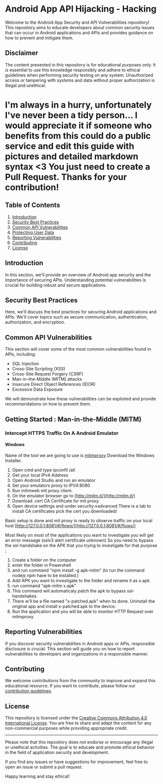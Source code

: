 # Android App API Hijacking - Hacking


Welcome to the Android App Security and API Vulnerabilities repository! This repository aims to educate developers about common security issues that can occur in Android applications and APIs and provides guidance on how to prevent and mitigate them.

## Disclaimer

The content presented in this repository is for educational purposes only. It is essential to use this knowledge responsibly and adhere to ethical guidelines when performing security testing on any system. Unauthorized access or tampering with systems and data without proper authorization is illegal and unethical.

# I'm always in a hurry, unfortunately I've never been a tidy person... I would appreciate it if someone who benefits from this could do a public service and edit this guide with pictures and detailed markdown syntax <3 You just need to create a Pull Request. Thanks for your contribution!

## Table of Contents

1. [Introduction](#introduction)
2. [Security Best Practices](#security-best-practices)
3. [Common API Vulnerabilities](#common-api-vulnerabilities)
4. [Protecting User Data](#protecting-user-data)
5. [Reporting Vulnerabilities](#reporting-vulnerabilities)
6. [Contributing](#contributing)
7. [License](#license)

## Introduction

In this section, we'll provide an overview of Android app security and the importance of securing APIs. Understanding potential vulnerabilities is crucial for building robust and secure applications.

## Security Best Practices

Here, we'll discuss the best practices for securing Android applications and APIs. We'll cover topics such as secure communication, authentication, authorization, and encryption.

## Common API Vulnerabilities

This section will cover some of the most common vulnerabilities found in APIs, including:

- SQL Injection
- Cross-Site Scripting (XSS)
- Cross-Site Request Forgery (CSRF)
- Man-in-the-Middle (MITM) attacks
- Insecure Direct Object References (IDOR)
- Excessive Data Exposure

We will demonstrate how these vulnerabilities can be exploited and provide recommendations on how to prevent them.

## Getting Started : Man-in-the-Middle (MITM)

### Intercept HTTPS Traffic On A Android Emulator

#### Windows

Name of the tool we are going to use is [mitmproxy](https://mitmproxy.org/) Download the Windows Installer.

1.  Open cmd and type ipconfil /all
2. Get your local IPv4 Address
3. Open Android Studio and run an emulator
4. Set your emulators proxy to IPV4:8080
5. Run mitmweb mit proxy client.
6. On the emulator browser go to [http://mitm.it/](http://mitm.it/) 
7. Download .cert CA Certificate for mit proxy.
8. Open device settings and under security->advanced There is a tab to install CA certificates pick the cert you downloaded/

Basic setup is done and mit proxy is ready to observe traffic on your local host [http://127.0.0.1:8081/#/flows/](http://127.0.0.1:8081/#/flows/)

Most likely on most of the applications you want to investigate you will get an error message (sslv3 alert certificate unknown)
So you need to bypass the ssl-handshake on the APK that you trying to investigate for that purpose ;

1. Create a folder on the computer
2. enter the folder in Powershell
3. and run command "npm install -g apk-mitm" (to run the command nodejs npm have to be installed.)
4. Add APK you want to investigate to the folder and rename it as x.apk
5. run command "apk-mitm x.apk" 
6. This command will automaticaly patch the apk to bypass ssl-handshakes.
7. There w'll be a file named "x-patched.apk" when its done. Uninstall the original app and install x-patched.apk to the device.
8. Run the application and you will be able to monitor HTTP Request over mitmproxy 








## Reporting Vulnerabilities

If you discover security vulnerabilities in Android apps or APIs, responsible disclosure is crucial. This section will guide you on how to report vulnerabilities to developers and organizations in a responsible manner.

## Contributing

We welcome contributions from the community to improve and expand this educational resource. If you want to contribute, please follow our [contribution guidelines](CONTRIBUTING.md).

## License

This repository is licensed under the [Creative Commons Attribution 4.0 International License](LICENSE). You are free to share and adapt the content for any non-commercial purposes while providing appropriate credit.

---

Please note that this repository does not endorse or encourage any illegal or unethical activities. The goal is to educate and promote ethical behavior in the field of application security and development.

If you find any issues or have suggestions for improvement, feel free to open an issue or submit a pull request.

Happy learning and stay ethical!
